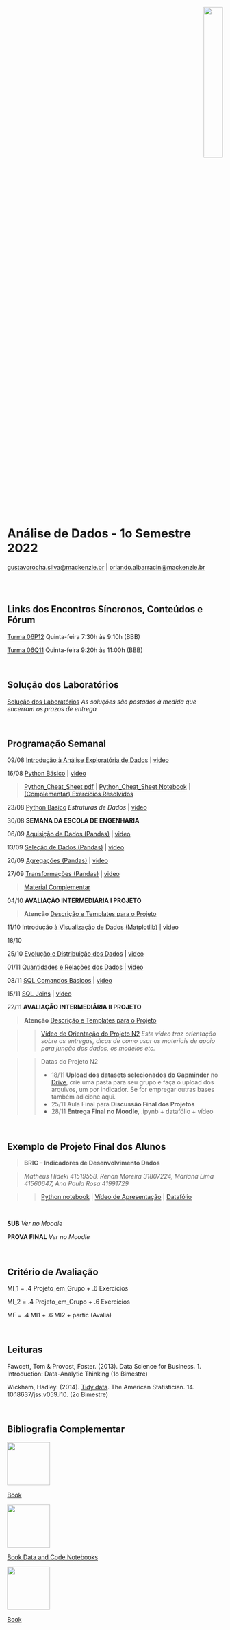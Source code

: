 <p align="right">
  <img src="http://meusite.mackenzie.br/rogerio/mackenzie_logo/UPM.2_horizontal_vermelho.jpg" width="30%" align="center"/>
</p>

# Análise de Dados - 1o Semestre 2022

gustavorocha.silva@mackenzie.br | orlando.albarracin@mackenzie.br

<br />
<br />

## Links dos Encontros Síncronos, Conteúdos e Fórum

[Turma 06P12]() Quinta-feira 7:30h às 9:10h (BBB) 

[Turma 06Q11]() Quinta-feira 9:20h às 11:00h (BBB)


<br />

## Solução dos Laboratórios

[Solução dos Laboratórios](https://github.com/Rogerio-mack/EDA_2021_2S/tree/main/solucoes_lab) *As soluções são postados à medida que encerram os prazos de entrega*

<br />

## Programação Semanal

09/08 [Introdução à Análise Exploratória de Dados](https://colab.research.google.com/github/Rogerio-mack/Analise-de-Dados/blob/main/EDA_T1_Introducao_a_Analise_de_Dados.ipynb) | [video]()  

16/08 [Python Básico](https://colab.research.google.com/github/Rogerio-mack/Analise-de-Dados/blob/main/EDA_T2_Python_Basico.ipynb) | 
[video]()   

> [Python_Cheat_Sheet pdf](https://github.com/Rogerio-mack/Analise-de-Dados/blob/main/Python%20Cheat%20Sheet.pdf)
 |  [Python_Cheat_Sheet Notebook](https://colab.research.google.com/github/Rogerio-mack/Analise-de-Dados/blob/main/Python_Cheat_Sheet.ipynb)
 |  [(Complementar) Exercícios Resolvidos](https://github.com/Rogerio-mack/Introducao_Python_I/blob/main/README.md)
 
23/08 [Python Básico](https://colab.research.google.com/github/Rogerio-mack/Analise-de-Dados/blob/main/EDA_T2_Python_Basico.ipynb) *Estruturas de Dados* | [video]()   

30/08 **SEMANA DA ESCOLA DE ENGENHARIA**

06/09 [Aquisição de Dados (Pandas)](https://colab.research.google.com/github/Rogerio-mack/Analise-de-Dados/blob/main/EDA_T3_Pandas_Aquisicao.ipynb) | [video]()  

13/09 [Seleção de Dados (Pandas)](https://colab.research.google.com/github/Rogerio-mack/Analise-de-Dados/blob/main/EDA_T4_Pandas_Selecao.ipynb) | [video]()  

20/09 [Agregações (Pandas)](https://colab.research.google.com/github/Rogerio-mack/Analise-de-Dados/blob/main/EDA_T5_Pandas_Agregacoes.ipynb) | [video]()  

27/09 [Transformações (Pandas)](https://colab.research.google.com/github/Rogerio-mack/Analise-de-Dados/blob/main/EDA_T6_Pandas_Transformacoes.ipynb) | [video]()    

> [Material Complementar](https://colab.research.google.com/github/Rogerio-mack/Analise-de-Dados/blob/main/T6_transformacoes_complementar.ipynb)
 
04/10 **AVALIAÇÃO INTERMEDIÁRIA I PROJETO**

> **Atenção** [Descrição e Templates para o Projeto](https://colab.research.google.com/github/Rogerio-mack/Analise-de-Dados/blob/main/EDA_Projetos.ipynb)

11/10 [Introdução à Visualização de Dados (Matplotlib)](https://colab.research.google.com/github/Rogerio-mack/Analise-de-Dados/blob/main/EDA_T7_Matplotlib_Visualizacao.ipynb) |  [video]()    

18/10 

25/10 [Evolução e Distribuição dos Dados](https://colab.research.google.com/github/Rogerio-mack/Analise-de-Dados/blob/main/EDA_T8_Evolucao_e_Distribuicao.ipynb) | [video]() 

01/11 [Quantidades e Relações dos Dados](https://colab.research.google.com/github/Rogerio-mack/Analise-de-Dados/blob/main/EDA_T9_Quantidades_e_Relacoes.ipynb) | [video]()      

08/11 [SQL Comandos Básicos](https://colab.research.google.com/github/Rogerio-mack/Analise-de-Dados/blob/main/EDA_T10_SQL_Comandos_Basicos.ipynb) | [video]()

15/11 [SQL Joins](https://colab.research.google.com/github/Rogerio-mack/Analise-de-Dados/blob/main/EDA_T11_SQL_Joins.ipynb) | [video]()  

22/11 **AVALIAÇÃO INTERMEDIÁRIA II PROJETO**

> **Atenção** [Descrição e Templates para o Projeto](https://colab.research.google.com/github/Rogerio-mack/Analise-de-Dados/blob/main/EDA_Projetos.ipynb)

>> [Vídeo de Orientação do Projeto N2](http://meusite.mackenzie.br/rogerio/videos/EDA_Aula_projeto_N2.mp4) *Este vídeo traz orientação sobre as entregas, dicas de como usar os materiais de apoio para junção dos dados, os modelos etc.*  

>> Datas do Projeto N2
>> * 18/11 **Upload dos datasets selecionados do Gapminder** no [Drive](https://drive.google.com/drive/folders/14Zjlru0Cwyd-9P68G60jahcagC_w-NRm?usp=sharing), crie uma pasta para seu grupo e faça o upload dos arquivos, um por indicador. Se for empregar outras bases também adicione aqui.
>> * 25/11 Aula Final para **Discussão Final dos Projetos**
>> * 28/11 **Entrega Final no Moodle**, .ipynb + datafólio + vídeo

<br>

## Exemplo de Projeto Final dos Alunos

> **BRIC – Indicadores de Desenvolvimento Dados** 

> *Matheus Hideki 41519558, Renan Moreira 31807224, Mariana Lima 41560647, Ana Paula Rosa 41991729*

>> [Python notebook](https://colab.research.google.com/github/Rogerio-mack/Analise-de-Dados/blob/main/6Q11_GAPMINDER_BRIC_PROJETO2.ipynb)
| [Vídeo de Apresentação](http://meusite.mackenzie.br/rogerio/data_load/EDA_2021S2/BRIC/Analise_de_dados.mp4) 
| [Datafólio](https://github.com/Rogerio-mack/Analise-de-Dados/blob/main/Datafolio_6Q11_BRIC.pdf)

<br>

**SUB** *Ver no Moodle*

**PROVA FINAL** *Ver no Moodle*

<br />

## Critério de Avaliação

MI_1 = .4 Projeto_em_Grupo + .6 Exercicios

MI_2 = .4 Projeto_em_Grupo + .6 Exercicios

MF = .4 MI1 + .6 MI2 + partic (Avalia)

<br />

## Leituras 

Fawcett, Tom & Provost, Foster. (2013). Data Science for Business. 1. Introduction: Data-Analytic Thinking (1o Bimestre)

Wickham, Hadley. (2014). [Tidy data](https://www.researchgate.net/publication/215990669_Tidy_data). The American Statistician. 14. 10.18637/jss.v059.i10.  (2o Bimestre)

<br />

## Bibliografia Complementar

<img src="https://d33wubrfki0l68.cloudfront.net/b88ef926a004b0fce72b2526b0b5c4413666a4cb/24a30/cover.png" width="100"/>

[Book](https://r4ds.had.co.nz/index.html)

<img src="https://covers.oreillystatic.com/images/0636920050896/cat.gif" width="100"/>

[Book Data and Code Notebooks](https://github.com/wesm/pydata-book)

<img src="https://user-images.githubusercontent.com/58958893/128409802-170bed67-cb1f-44ef-99c5-4ebdc481e734.png" width="100"/>

[Book](https://learnbyexample.github.io/100_page_python_intro/cover.html)
